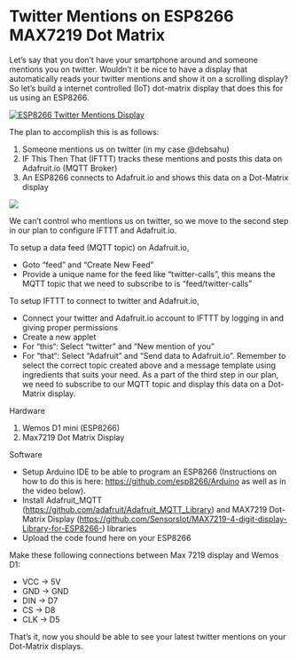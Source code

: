 ﻿# Twitter Mentions on ESP8266 MAX7219 Dot Matrix

Let’s say that you don’t have your smartphone around and someone mentions you on twitter. Wouldn’t it be nice to have a display that automatically reads your twitter mentions and show it on a scrolling display? So let’s build a internet controlled (IoT) dot-matrix display that does this for us using an ESP8266.

[![ESP8266 Twitter Mentions Display](https://img.youtube.com/vi/JTxpx9XMpjU/0.jpg)](http://www.youtube.com/watch?v=JTxpx9XMpjU)

The plan to accomplish this is as follows:

1. Someone mentions us on twitter (in my case @debsahu)
2. IF This Then That (IFTTT) tracks these mentions and posts this data on Adafruit.io (MQTT Broker)
3. An ESP8266 connects to Adafruit.io and shows this data on a Dot-Matrix display

![](https://github.com/debsahu/Twitter_ESPDotMatrix/raw/master/IOTDisplay.png)

We can’t control who mentions us on twitter, so we move to the second step in our plan to configure IFTTT and Adafruit.io.

To setup a data feed (MQTT topic) on Adafruit.io,
* Goto “feed” and “Create New Feed”
* Provide a unique name for the feed like “twitter-calls”, this means the MQTT topic that we need to subscribe to is “feed/twitter-calls”

To setup IFTTT to connect to twitter and Adafruit.io,
* Connect your twitter and Adafruit.io account to IFTTT by logging in and giving proper permissions
* Create a new applet
* For “this“: Select “twitter” and “New mention of you”
* For “that“: Select “Adafruit” and “Send data to Adafruit.io”. Remember to select the correct topic created above and a message template using ingredients that suits your need.
As a part of the third step in our plan, we need to subscribe to our MQTT topic and display this data on a Dot-Matrix display.

Hardware

1. Wemos D1 mini (ESP8266)
2. Max7219 Dot Matrix Display

Software

* Setup Arduino IDE to be able to program an ESP8266 (Instructions on how to do this is here: https://github.com/esp8266/Arduino as well as in the video below).
* Install Adafruit_MQTT (https://github.com/adafruit/Adafruit_MQTT_Library) and MAX7219 Dot-Matrix Display (https://github.com/SensorsIot/MAX7219-4-digit-display-Library-for-ESP8266-) libraries
* Upload the code found here on your ESP8266

Make these following connections between Max 7219 display and Wemos D1:
* VCC -> 5V
* GND -> GND
* DIN -> D7
* CS -> D8
* CLK -> D5

That’s it, now you should be able to see your latest twitter mentions on your Dot-Matrix displays.
